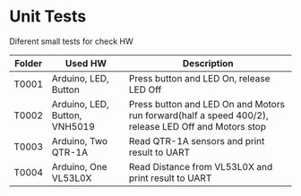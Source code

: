 # Unit Tests

Diferent small tests for check HW

Folder | Used HW | Description
--- | --- | ---
T0001 | Arduino, LED, Button | Press button and LED On, release LED Off
T0002 | Arduino, LED, Button, VNH5019 | Press button and LED On and Motors run forward(half a speed 400/2), release LED Off and Motors stop
T0003 | Arduino, Two QTR-1A | Read QTR-1A sensors and print result to UART
T0004 | Arduino, One VL53L0X | Read Distance from VL53L0X and print result to UART